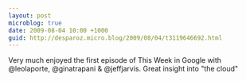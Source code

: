 ```yaml
---
layout: post
microblog: true
date: 2009-08-04 10:00 +1000
guid: http://desparoz.micro.blog/2009/08/04/t3119646692.html
---
```

Very much enjoyed the first episode of This Week in Google with @leolaporte, @ginatrapani &amp; @jeffjarvis. Great insight into "the cloud"
